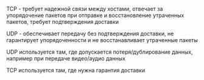 TCP - требует надежной связи между хостами, отвечает за упорядочение пакетов при отправке и восстановление утраченных пакетов, требует подтверждения доставки

UDP - обеспечивает передачу без подтверждения доставки, не гарантирует упорядоченности и не восстанавливает утраченные пакеты

UDP используется там, где допускается потеря/дублирование данных, например при передаче видео/аудио данных

TCP используется там, где нужна гарантия доставки
